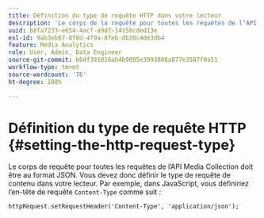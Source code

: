 ```yaml
---
title: Définition du type de requête HTTP dans votre lecteur
description: 'Le corps de la requête pour toutes les requêtes de l’API Streaming Media Collection doit être au format JSON. Découvrez comment définir le type de requête de contenu dans votre lecteur. '
uuid: b8fa7233-e654-4acf-a9d7-14158cded13e
exl-id: 9ab3eb07-8f0d-4f9a-8feb-db20c4de3db4
feature: Media Analytics
role: User, Admin, Data Engineer
source-git-commit: b6df391016ab4b9095e3993808a877e3587f0a51
workflow-type: tm+mt
source-wordcount: '76'
ht-degree: 100%

---
```


# Définition du type de requête HTTP {#setting-the-http-request-type}

Le corps de requête pour toutes les requêtes de l’API Media Collection doit être au format JSON. Vous devez donc définir le type de requête de contenu dans votre lecteur. Par exemple, dans JavaScript, vous définiriez l’en-tête de requête `Content-Type` comme suit :

```
httpRequest.setRequestHeader('Content-Type', 'application/json'); 
```
